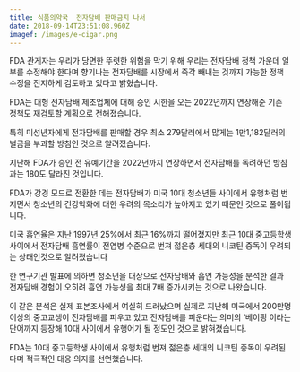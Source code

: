 ```yaml
---
title: 식품의약국  전자담배 판매금지 나서
date: 2018-09-14T23:51:08.960Z
imagef: /images/e-cigar.png
---
```

FDA 관게자는 우리가 당면한 뚜렷한 위험을 막기 위해 우리는 전자담배 정책 가운데 일부를 수정해야 한다며 향기나는 전자담배를 시장에서 즉각 빼내는 것까지 가능한 정책 수정을 진지하게 검토하고 있다고 밝혔습니다.

 FDA는 대형 전자담배 제조업체에 대해 승인 시한을 오는 2022년까지 연장해준 기존 정책도 재검토할 계획으로 전해졌습니다. 

특히 미성년자에게 전자담배를 판매할 경우 최소 279달러에서 많게는 1만1,182달러의 벌금을 부과할 방침인 것으로알려졌습니다. 

지난해 FDA가 승인 전 유예기간을 2022년까지 연장하면서 전자담배를 독려하던 방침과는 180도 달라진 것입니다. 

FDA가 강경 모드로 전환한 데는 전자담배가 미국 10대 청소년들 사이에서 유행처럼 번지면서 청소년의 건강악화에 대한 우려의 목소리가 높아지고 있기 때문인 것으로 풀이됩니다.

 미국 흡연율은 지난 1997년 25%에서 최근 16%까지 떨어졌지만 최근 10대 중고등학생 사이에서 전자담배 흡연률이 전염병 수준으로 번져 젊은층 세대의 니코틴 중독이 우려되는 상태인것으로 알려졌습니다

한 연구기관 발표에 의하면 청소년을 대상으로 전자담배와 흡연 가능성을 분석한 결과 전자담배 경험이 오히려 흡연 가능성을 최대 7배 증가시키는 것으로 나왔습니다. 

이 같은 분석은 실제 표본조사에서 여실히 드러났으며 실제로 지난해 미국에서 200만명 이상의 중고교생이 전자담배를 피우고 있고 전자담배를 피운다는 의미의 ‘베이핑 이라는 단어까지 등장해 10대 사이에서 유행어가 될 정도인 것으로 밝혀졌습니다.

FDA는 10대 중고등학생 사이에서 유행처럼 번져 젊은층 세대의 니코틴 중독이 우려된다며 적극적인 대응 의지를 선언했습니다.
